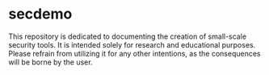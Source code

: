 # secdemo

This repository is dedicated to documenting the creation of small-scale security tools. It is intended solely for research and educational purposes. Please refrain from utilizing it for any other intentions, as the consequences will be borne by the user.